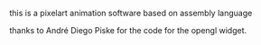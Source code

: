 this is a pixelart animation software based on assembly language


thanks to André Diego Piske for the code for the opengl widget. 
